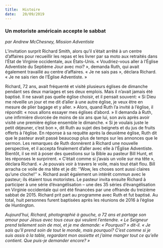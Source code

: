 ```yaml
---
title:  Histoire
date:   20/09/2019
---
```


### Un motoriste américain accepte le sabbat

_par Andrew McChesney, Mission Adventiste_

L’invitation surprit Richard Smith, alors qu’il s’était arrêté à un centre d’affaires pour recueillir les repas et les livrer par sa moto aux retraités dans l’État de Virginie occidentale, aux États-Unis. « Voudriez-vous aller à l’Église Adventiste du Septième Jour avec moi? », demanda Ruth, qui avait également travaillé au centre d’affaires. « Je ne sais pas », déclara Richard. « Je ne sais rien de l’Église Adventiste. »

Richard, 72 ans, avait fréquenté et visité plusieurs églises de dimanche pendant ses deux mariages et ses deux emplois. Mais il n’avait jamais été baptisé. Il ne savait pas quelle église choisir, et il pensait souvent: « Si Dieu me réveille un jour et me dit d’aller à une autre église, je veux être en mesure de plier bagage et y aller. » Alors, quand Ruth l’a invité à l’église, il répondit: « nous allons essayer mes églises d’abord. » Il demanda à Ruth, une infirmière divorcée de moins de six ans que lui, son avis après avoir visité une première église ensemble le dimanche. « Si je voulais juste le petit déjeuner, c’est bon », dit Ruth au sujet des beignets et du jus de fruits offerts à l’église. En réponse à sa requête après la deuxième église, Ruth dit que le pasteur avait passé beaucoup plus de temps sur les annonces que le sermon. Les remarques de Ruth donnèrent à Richard une nouvelle perspective, et il accepta finalement d’aller avec elle à l’Église Adventiste. Bientôt, il se mit à poser des questions sur la Bible au pasteur Bill Hunt, et les réponses le surprirent. « C’était comme si j’avais un voile sur ma tête », déclara Richard. « Je pouvais voir à travers le voile, mais tout était flou. Bill arracha ce voile de ma tête et je dit: ‘’Wow, les choses sont aussi claires qu’une cloche!’’ ». Richard avait également un intérêt commun avec le pasteur; ils étaient tous motoristes. Le pasteur invita ensuite Richard à participer à une série d’évangélisation – une des 35 séries d’évangélisation en Virginie occidentale qui ont été financées par une offrande du treizième sabbat de 2015. Richard prit part au programme avec Ruth et fut baptisé. Au total, huit personnes furent baptisées après les réunions de 2016 à l’église de Huntington.

_Aujourd’hui, Richard, photographié à gauche, a 72 ans et partage son amour pour Jésus avec tous ceux qui veulent l’entendre. « Le Seigneur prend tellement soin de moi, et je me demande: « Pourquoi? » dit-il. « Je sais qu’Il prend soin de tout le monde, mais pourquoi? C’est comme si je suis assis à la table, regardant mon assiette et j’aime manger tout ce qu’elle contient. Que puis-je demander encore? »_

